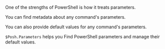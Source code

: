 One of the strengths of PowerShell is how it treats parameters.

You can find metadata about any command's parameters.

You can also provide default values for any command's parameters.

`$Posh.Parameters` helps you Find PowerShell parameters and manage their default values.
